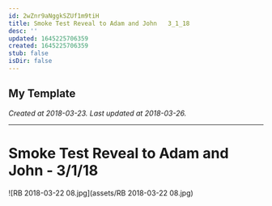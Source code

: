 ```yaml
---
id: 2wZnr9aNggkSZUf1m9tiH
title: Smoke Test Reveal to Adam and John   3_1_18
desc: ''
updated: 1645225706359
created: 1645225706359
stub: false
isDir: false
---
```

My Template
---

_Created at 2018-03-23._
_Last updated at 2018-03-26._




---

# Smoke Test Reveal to Adam and John - 3/1/18


![RB 2018-03-22 08.jpg](assets/RB 2018-03-22 08.jpg)


